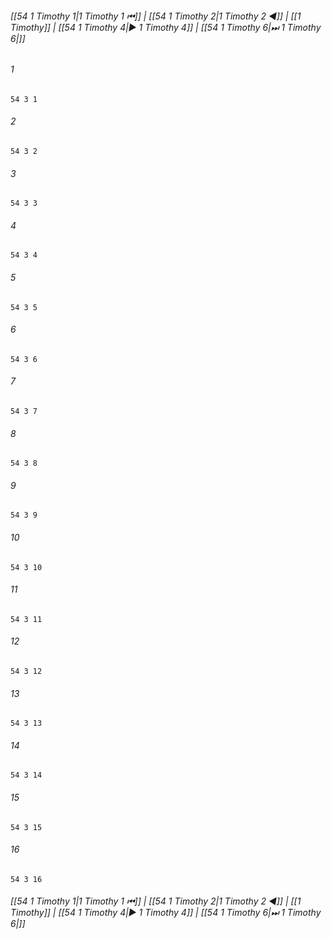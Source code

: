 
###### [[54 1 Timothy 1|1 Timothy 1 ⏮]] | [[54 1 Timothy 2|1 Timothy 2 ◀]] | [[1 Timothy]] | [[54 1 Timothy 4|▶ 1 Timothy 4]] | [[54 1 Timothy 6|⏭ 1 Timothy 6|]]

###### 1
``` verse
54 3 1 
```
###### 2
``` verse
54 3 2 
```
###### 3
``` verse
54 3 3 
```
###### 4
``` verse
54 3 4 
```
###### 5
``` verse
54 3 5 
```
###### 6
``` verse
54 3 6 
```
###### 7
``` verse
54 3 7 
```
###### 8
``` verse
54 3 8 
```
###### 9
``` verse
54 3 9 
```
###### 10
``` verse
54 3 10 
```
###### 11
``` verse
54 3 11 
```
###### 12
``` verse
54 3 12 
```
###### 13
``` verse
54 3 13 
```
###### 14
``` verse
54 3 14 
```
###### 15
``` verse
54 3 15 
```
###### 16
``` verse
54 3 16 
```

###### [[54 1 Timothy 1|1 Timothy 1 ⏮]] | [[54 1 Timothy 2|1 Timothy 2 ◀]] | [[1 Timothy]] | [[54 1 Timothy 4|▶ 1 Timothy 4]] | [[54 1 Timothy 6|⏭ 1 Timothy 6|]]

